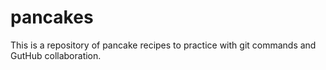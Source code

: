 # pancakes
This is a repository of pancake recipes to practice with git commands and GutHub collaboration.
